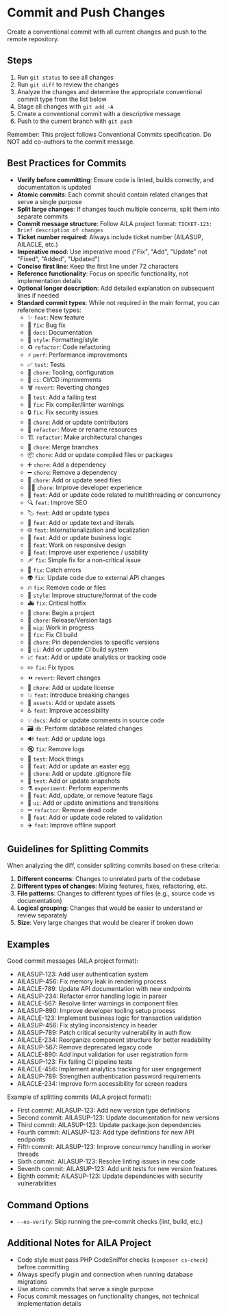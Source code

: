 # Commit and Push Changes

Create a conventional commit with all current changes and push to the remote repository.

## Steps

1. Run `git status` to see all changes
2. Run `git diff` to review the changes
3. Analyze the changes and determine the appropriate conventional commit type from the list below
4. Stage all changes with `git add -A`
5. Create a conventional commit with a descriptive message
6. Push to the current branch with `git push`

Remember: This project follows Conventional Commits specification. Do NOT add co-authors to the commit message.

## Best Practices for Commits

- **Verify before committing**: Ensure code is linted, builds correctly, and documentation is updated
- **Atomic commits**: Each commit should contain related changes that serve a single purpose
- **Split large changes**: If changes touch multiple concerns, split them into separate commits
- **Commit message structure**: Follow AILA project format: `TICKET-123: Brief description of changes`
- **Ticket number required**: Always include ticket number (AILASUP, AILACLE, etc.)
- **Imperative mood**: Use imperative mood ("Fix", "Add", "Update" not "Fixed", "Added", "Updated")  
- **Concise first line**: Keep the first line under 72 characters
- **Reference functionality**: Focus on specific functionality, not implementation details
- **Optional longer description**: Add detailed explanation on subsequent lines if needed
- **Standard commit types**: While not required in the main format, you can reference these types:
    - ✨ `feat`: New feature
    - 🐛 `fix`: Bug fix
    - 📝 `docs`: Documentation
    - 💄 `style`: Formatting/style
    - ♻️ `refactor`: Code refactoring
    - ⚡️ `perf`: Performance improvements
    - ✅ `test`: Tests
    - 🔧 `chore`: Tooling, configuration
    - 🚀 `ci`: CI/CD improvements
    - 🗑️ `revert`: Reverting changes
    - 🧪 `test`: Add a failing test
    - 🚨 `fix`: Fix compiler/linter warnings
    - 🔒️ `fix`: Fix security issues
    - 👥 `chore`: Add or update contributors
    - 🚚 `refactor`: Move or rename resources
    - 🏗️ `refactor`: Make architectural changes
    - 🔀 `chore`: Merge branches
    - 📦️ `chore`: Add or update compiled files or packages
    - ➕ `chore`: Add a dependency
    - ➖ `chore`: Remove a dependency
    - 🌱 `chore`: Add or update seed files
    - 🧑‍💻 `chore`: Improve developer experience
    - 🧵 `feat`: Add or update code related to multithreading or concurrency
    - 🔍️ `feat`: Improve SEO
    - 🏷️ `feat`: Add or update types
    - 💬 `feat`: Add or update text and literals
    - 🌐 `feat`: Internationalization and localization
    - 👔 `feat`: Add or update business logic
    - 📱 `feat`: Work on responsive design
    - 🚸 `feat`: Improve user experience / usability
    - 🩹 `fix`: Simple fix for a non-critical issue
    - 🥅 `fix`: Catch errors
    - 👽️ `fix`: Update code due to external API changes
    - 🔥 `fix`: Remove code or files
    - 🎨 `style`: Improve structure/format of the code
    - 🚑️ `fix`: Critical hotfix
    - 🎉 `chore`: Begin a project
    - 🔖 `chore`: Release/Version tags
    - 🚧 `wip`: Work in progress
    - 💚 `fix`: Fix CI build
    - 📌 `chore`: Pin dependencies to specific versions
    - 👷 `ci`: Add or update CI build system
    - 📈 `feat`: Add or update analytics or tracking code
    - ✏️ `fix`: Fix typos
    - ⏪️ `revert`: Revert changes
    - 📄 `chore`: Add or update license
    - 💥 `feat`: Introduce breaking changes
    - 🍱 `assets`: Add or update assets
    - ♿️ `feat`: Improve accessibility
    - 💡 `docs`: Add or update comments in source code
    - 🗃️ `db`: Perform database related changes
    - 🔊 `feat`: Add or update logs
    - 🔇 `fix`: Remove logs
    - 🤡 `test`: Mock things
    - 🥚 `feat`: Add or update an easter egg
    - 🙈 `chore`: Add or update .gitignore file
    - 📸 `test`: Add or update snapshots
    - ⚗️ `experiment`: Perform experiments
    - 🚩 `feat`: Add, update, or remove feature flags
    - 💫 `ui`: Add or update animations and transitions
    - ⚰️ `refactor`: Remove dead code
    - 🦺 `feat`: Add or update code related to validation
    - ✈️ `feat`: Improve offline support

## Guidelines for Splitting Commits

When analyzing the diff, consider splitting commits based on these criteria:

1. **Different concerns**: Changes to unrelated parts of the codebase
2. **Different types of changes**: Mixing features, fixes, refactoring, etc.
3. **File patterns**: Changes to different types of files (e.g., source code vs documentation)
4. **Logical grouping**: Changes that would be easier to understand or review separately
5. **Size**: Very large changes that would be clearer if broken down

## Examples

Good commit messages (AILA project format):
- AILASUP-123: Add user authentication system
- AILASUP-456: Fix memory leak in rendering process
- AILACLE-789: Update API documentation with new endpoints
- AILASUP-234: Refactor error handling logic in parser
- AILACLE-567: Resolve linter warnings in component files
- AILASUP-890: Improve developer tooling setup process
- AILACLE-123: Implement business logic for transaction validation
- AILASUP-456: Fix styling inconsistency in header
- AILASUP-789: Patch critical security vulnerability in auth flow
- AILACLE-234: Reorganize component structure for better readability
- AILASUP-567: Remove deprecated legacy code
- AILACLE-890: Add input validation for user registration form
- AILASUP-123: Fix failing CI pipeline tests
- AILACLE-456: Implement analytics tracking for user engagement
- AILASUP-789: Strengthen authentication password requirements
- AILACLE-234: Improve form accessibility for screen readers

Example of splitting commits (AILA project format):
- First commit: AILASUP-123: Add new version type definitions
- Second commit: AILASUP-123: Update documentation for new versions
- Third commit: AILASUP-123: Update package.json dependencies
- Fourth commit: AILASUP-123: Add type definitions for new API endpoints
- Fifth commit: AILASUP-123: Improve concurrency handling in worker threads
- Sixth commit: AILASUP-123: Resolve linting issues in new code
- Seventh commit: AILASUP-123: Add unit tests for new version features
- Eighth commit: AILASUP-123: Update dependencies with security vulnerabilities

## Command Options

- `--no-verify`: Skip running the pre-commit checks (lint, build, etc.)

## Additional Notes for AILA Project

- Code style must pass PHP CodeSniffer checks (`composer cs-check`) before committing
- Always specify plugin and connection when running database migrations
- Use atomic commits that serve a single purpose
- Focus commit messages on functionality changes, not technical implementation details
